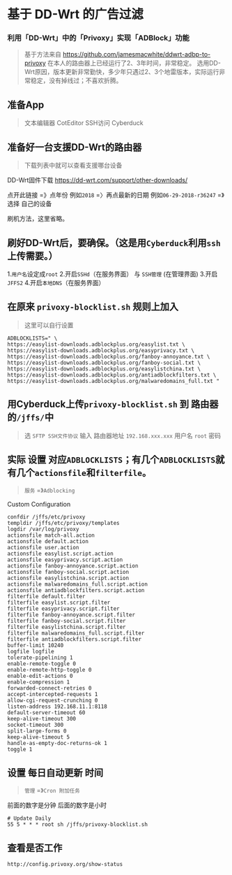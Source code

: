 # 基于 DD-Wrt 的广告过滤
### 利用「DD-Wrt」中的「Privoxy」实现「ADBlock」功能

> 基于方法来自 https://github.com/jamesmacwhite/ddwrt-adbp-to-privoxy
> 在本人的路由器上已经运行了2、3年时间，非常稳定。
> 选用DD-Wrt原因，版本更新非常勤快，多少年只遇过2、3个地雷版本，实际运行非常稳定，没有掉线过；不喜欢折腾。

## 准备App
> 文本编辑器 CotEditor
> SSH访问 Cyberduck

## 准备好一台支援DD-Wrt的路由器
> 下载列表中就可以查看支援哪台设备

DD-Wrt固件下载 https://dd-wrt.com/support/other-downloads/ 

点开此链接 =》点年份 例如`2018` =〉再点最新的日期 例如`06-29-2018-r36247` =》选择 自己的设备

刷机方法，这里省略。

## 刷好DD-Wrt后，要确保。（这是用`Cyberduck`利用`ssh`上传需要。）

1.`用户名`设定成`root`
2.开启`SSHd`（在服务界面） 与 `SSH管理` (在管理界面)
3.开启`JFFS2`
4.开启`本地DNS`（在服务界面）

## 在原来 `privoxy-blocklist.sh` 规则上加入
> 这里可以自行设置

```
ADBLOCKLISTS=" \
https://easylist-downloads.adblockplus.org/easylist.txt \
https://easylist-downloads.adblockplus.org/easyprivacy.txt \
https://easylist-downloads.adblockplus.org/fanboy-annoyance.txt \
https://easylist-downloads.adblockplus.org/fanboy-social.txt \
https://easylist-downloads.adblockplus.org/easylistchina.txt \
https://easylist-downloads.adblockplus.org/antiadblockfilters.txt \
https://easylist-downloads.adblockplus.org/malwaredomains_full.txt "
```

## 用Cyberduck上传`privoxy-blocklist.sh` 到 路由器的`/jffs/`中
> 选 `SFTP SSH文件协议`
> 输入 路由器地址 `192.168.xxx.xxx`
> 用户名 `root`
> 密码 

## 实际 设置 对应`ADBLOCKLISTS`；有几个`ADBLOCKLISTS`就有几个`actionsfile`和`filterfile`。
> `服务` =》`Adblocking`

Custom Configuration

```
confdir /jffs/etc/privoxy
templdir /jffs/etc/privoxy/templates
logdir /var/log/privoxy
actionsfile match-all.action
actionsfile default.action
actionsfile user.action
actionsfile easylist.script.action
actionsfile easyprivacy.script.action
actionsfile fanboy-annoyance.script.action
actionsfile fanboy-social.script.action
actionsfile easylistchina.script.action
actionsfile malwaredomains_full.script.action
actionsfile antiadblockfilters.script.action
filterfile default.filter
filterfile easylist.script.filter
filterfile easyprivacy.script.filter
filterfile fanboy-annoyance.script.filter
filterfile fanboy-social.script.filter
filterfile easylistchina.script.filter
filterfile malwaredomains_full.script.filter
filterfile antiadblockfilters.script.filter
buffer-limit 10240
logfile logfile
tolerate-pipelining 1
enable-remote-toggle 0
enable-remote-http-toggle 0
enable-edit-actions 0
enable-compression 1
forwarded-connect-retries 0
accept-intercepted-requests 1
allow-cgi-request-crunching 0
listen-address 192.168.11.1:8118
default-server-timeout 60
keep-alive-timeout 300
socket-timeout 300
split-large-forms 0 
keep-alive-timeout 5 
handle-as-empty-doc-returns-ok 1
toggle 1
```

## 设置 每日自动更新 时间
> `管理` =》`Cron 附加任务`

前面的数字是分钟 后面的数字是小时

```
# Update Daily
55 5 * * * root sh /jffs/privoxy-blocklist.sh
```

## 查看是否工作
`http://config.privoxy.org/show-status`




